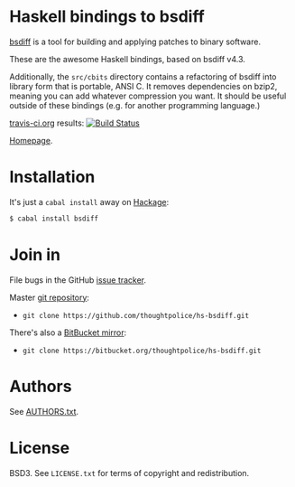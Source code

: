 # Haskell bindings to bsdiff

[bsdiff][] is a tool for building and applying patches to binary
software.

These are the awesome Haskell bindings, based on bsdiff v4.3.

Additionally, the `src/cbits` directory contains a refactoring of
bsdiff into library form that is portable, ANSI C. It removes
dependencies on bzip2, meaning you can add whatever compression you
want. It should be useful outside of these bindings (e.g. for another
programming language.)

[travis-ci.org](http://travis-ci.org) results: [![Build Status](https://secure.travis-ci.org/thoughtpolice/hs-bsdiff.png?branch=master)](http://travis-ci.org/thoughtpolice/hs-bsdiff)

[Homepage][main page].

# Installation

It's just a `cabal install` away on [Hackage][]:

```bash
$ cabal install bsdiff
```

# Join in

File bugs in the GitHub [issue tracker][].

Master [git repository][gh]:

* `git clone https://github.com/thoughtpolice/hs-bsdiff.git`

There's also a [BitBucket mirror][bb]:

* `git clone https://bitbucket.org/thoughtpolice/hs-bsdiff.git`

# Authors

See [AUTHORS.txt](https://raw.github.com/thoughtpolice/hs-bsdiff/master/AUTHORS.txt).

# License

BSD3. See `LICENSE.txt` for terms of copyright and redistribution.

[bsdiff]: http://www.daemonology.net/bsdiff/
[main page]: http://thoughtpolice.github.com/hs-bsdiff
[issue tracker]: http://github.com/thoughtpolice/hs-bsdiff/issues
[gh]: http://github.com/thoughtpolice/hs-bsdiff
[bb]: http://bitbucket.org/thoughtpolice/hs-bsdiff
[Hackage]: http://hackage.haskell.org/package/bsdiff
